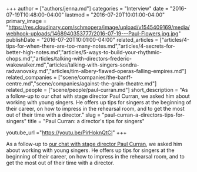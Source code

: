 +++
author = ["authors/jenna.md"]
categories = "Interview"
date = "2016-07-19T10:48:00-04:00"
lastmod = "2016-07-20T10:01:00-04:00"
primary_image = "https://res.cloudinary.com/schmopera/image/upload/v1545409169/media/webhook-uploads/1468940353777/2016-07-19---Paul-Flowers.jpg.jpg"
publishDate = "2016-07-20T10:01:00-04:00"
related_articles = ["articles/4-tips-for-when-there-are-too-many-notes.md","articles/4-secrets-for-better-high-notes.md","articles/5-ways-to-build-your-rhythmic-chops.md","articles/talking-with-directors-frederic-wakewalker.md","articles/talking-with-singers-sondra-radvanovsky.md","articles/tim-albery-flawed-operas-falling-empires.md"]
related_companies = ["scene/companies/the-banff-centre.md","scene/companies/against-the-grain-theatre.md"]
related_people = ["scene/people/paul-curran.md"]
short_description = "As a follow-up to our chat with stage director Paul Curran, we asked him about working with young singers. He offers up tips for singers at the beginning of their career, on how to impress in the rehearsal room, and to get the most out of their time with a director."
slug = "paul-curran-a-directors-tips-for-singers"
title = "Paul Curran: a director&#039;s tips for singers"

youtube_url ="https://youtu.be/PirHoknQtCI"
+++

As a follow-up to [our chat with stage director Paul Curran](/talking-with-directors-paul-curran/), we asked him about working with young singers. He offers up tips for singers at the beginning of their career, on how to impress in the rehearsal room, and to get the most out of their time with a director.

